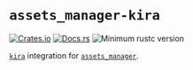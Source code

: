 # `assets_manager-kira`

[![Crates.io](https://img.shields.io/crates/v/assets_manager-kira.svg)](https://crates.io/crates/assets_manager-kira)
[![Docs.rs](https://docs.rs/assets_manager-kira/badge.svg)](https://docs.rs/assets_manager-kira/)
![Minimum rustc version](https://img.shields.io/badge/rustc-1.61+-lightgray.svg)


[`kira`] integration for [`assets_manager`].

[`assets_manager`]: https://github.com/a1phyr/assets_manager
[`kira`]: https://github.com/tesselode/kira
